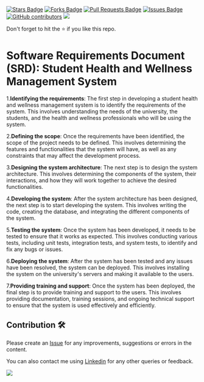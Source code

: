 <a href="https://github.com/drshahizan/software-engineering/stargazers"><img src="https://img.shields.io/github/stars/drshahizan/software-engineering" alt="Stars Badge"/></a>
<a href="https://github.com/drshahizan/software-engineering/network/members"><img src="https://img.shields.io/github/forks/drshahizan/software-engineering" alt="Forks Badge"/></a>
<a href="https://github.com/drshahizan/software-engineering/pulls"><img src="https://img.shields.io/github/issues-pr/drshahizan/software-engineering" alt="Pull Requests Badge"/></a>
<a href="https://github.com/drshahizan/software-engineering"><img src="https://img.shields.io/github/issues/drshahizan/software-engineering" alt="Issues Badge"/></a>
<a href="https://github.com/drshahizan/software-engineering/graphs/contributors"><img alt="GitHub contributors" src="https://img.shields.io/github/contributors/drshahizan/software-engineering?color=2b9348"></a>
![](https://visitor-badge.glitch.me/badge?page_id=drshahizan/software-engineering)

Don't forget to hit the :star: if you like this repo.

# Software Requirements Document (SRD): Student Health and Wellness Management System

1.<b>Identifying the requirements</b>: The first step in developing a student health and wellness management system is to identify the requirements of the system. This involves understanding the needs of the university, the students, and the health and wellness professionals who will be using the system.

2.<b>Defining the scope</b>: Once the requirements have been identified, the scope of the project needs to be defined. This involves determining the features and functionalities that the system will have, as well as any constraints that may affect the development process.

3.<b>Designing the system architecture</b>: The next step is to design the system architecture. This involves determining the components of the system, their interactions, and how they will work together to achieve the desired functionalities.

4.<b>Developing the system</b>: After the system architecture has been designed, the next step is to start developing the system. This involves writing the code, creating the database, and integrating the different components of the system.

5.<b>Testing the system</b>: Once the system has been developed, it needs to be tested to ensure that it works as expected. This involves conducting various tests, including unit tests, integration tests, and system tests, to identify and fix any bugs or issues.

6.<b>Deploying the system</b>: After the system has been tested and any issues have been resolved, the system can be deployed. This involves installing the system on the university's servers and making it available to the users.

7.<b>Providing training and support</b>: Once the system has been deployed, the final step is to provide training and support to the users. This involves providing documentation, training sessions, and ongoing technical support to ensure that the system is used effectively and efficiently.



## Contribution 🛠️
Please create an [Issue](https://github.com/drshahizan/software-engineering/issues) for any improvements, suggestions or errors in the content.

You can also contact me using [Linkedin](https://www.linkedin.com/in/drshahizan/) for any other queries or feedback.

![](https://visitor-badge.glitch.me/badge?page_id=drshahizan)




